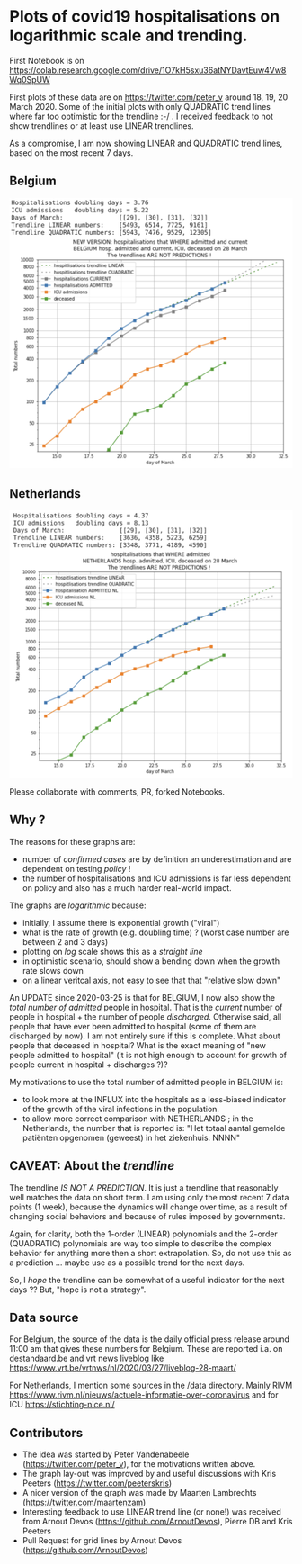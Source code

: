 # Plots of covid19 hospitalisations on logarithmic scale and trending.

First Notebook is on https://colab.research.google.com/drive/1O7kH5sxu36atNYDavtEuw4Vw8Wq0SpUW

First plots of these data are on https://twitter.com/peter_v around 18, 19, 20 March 2020. Some of the initial plots with only QUADRATIC trend lines where far too optimistic for the trendline :-/ . I received feedback to not show trendlines or at least use LINEAR trendlines.

As a compromise, I am now showing LINEAR and QUADRATIC trend lines, based on the most recent 7 days.

## Belgium

![covid19-log-hospital-admissions-belgium](./images/covid19-log-belgium-2020-03-28.png "covid19 log hospital admissions belgium")

## Netherlands

![covid19-log-hospital-admissions-netherlands](./images/covid19-log-netherlands-2020-03-28.png "covid19 log hospital admissions netherlands")

Please collaborate with comments, PR, forked Notebooks.

## Why ?

The reasons for these graphs are:

* number of _confirmed cases_ are by definition an underestimation and are dependent on testing _policy_ !
* the number of hospitalisations and ICU admissions is far less dependent on policy and also has a much harder real-world impact.

The graphs are _logarithmic_ because:

* initially, I assume there is exponential growth ("viral")
* what is the rate of growth (e.g. doubling time) ? (worst case number are between 2 and 3 days)
* plotting on _log_ scale shows this as a _straight line_
* in optimistic scenario, should show a bending down when the growth rate slows down
* on a linear veritcal axis, not easy to see that that "relative slow down"

An UPDATE since 2020-03-25 is that for BELGIUM, I now also show the _total number of admitted_ people in hospital. That is the _current_ number of people in hospital + the number of people _discharged_. Otherwise said, all people that have ever been admitted to hospital (some of them are discharged by now). I am not entirely sure if this is complete. What about people that deceased in hospital? What is the exact meaning of "new people admitted to hospital" (it is not high enough to account for growth of people current in hospital + discharges ?)?

My motivations to use the total number of admitted people in BELGIUM is:
* to look more at the INFLUX into the hospitals as a less-biased indicator of the growth of the viral infections in the population.
* to allow more correct comparison with NETHERLANDS ; in the Netherlands, the number that is reported is: "Het totaal aantal gemelde patiënten opgenomen (geweest) in het ziekenhuis: NNNN"

## CAVEAT: About the *trendline*

The trendline *IS NOT A PREDICTION*. It is just a trendline that reasonably well matches the data on short term. I am using only the most recent 7 data points (1 week), because the dynamics will change over time, as a result of changing social behaviors and because of rules imposed by governments.

Again, for clarity, both the 1-order (LINEAR) polynomials and the 2-order (QUADRATIC) polynomials are way too simple to describe the complex behavior for anything more then a short extrapolation. So, do not use this as a prediction ... maybe use as a possible trend for the next days.

So, I _hope_ the trendline can be somewhat of a useful indicator for the next days ?? But, "hope is not a strategy".

## Data source

For Belgium, the source of the data is the daily official press release around 11:00 am that gives these numbers for Belgium. These are reported i.a. on destandaard.be and vrt news liveblog like https://www.vrt.be/vrtnws/nl/2020/03/27/liveblog-28-maart/

For Netherlands, I mention some sources in the /data directory. Mainly RIVM https://www.rivm.nl/nieuws/actuele-informatie-over-coronavirus and for ICU https://stichting-nice.nl/

## Contributors

* The idea was started by Peter Vandenabeele (https://twitter.com/peter_v), for the motivations written above.
* The graph lay-out was improved by and useful discussions with Kris Peeters (https://twitter.com/peeterskris)
* A nicer version of the graph was made by Maarten Lambrechts (https://twitter.com/maartenzam)
* Interesting feedback to use LINEAR trend line (or none!) was received from Arnout Devos (https://github.com/ArnoutDevos), Pierre DB and Kris Peeters
* Pull Request for grid lines by Arnout Devos (https://github.com/ArnoutDevos)
